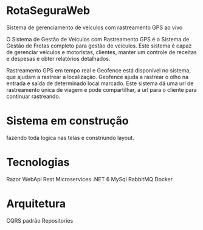 # RotaSeguraWeb
Sistema de gerenciamento de veículos com rastreamento GPS ao vivo

O Sistema de Gestão de Veículos com Rastreamento GPS é o Sistema de Gestão de Frotas completo para gestão de veículos. Este sistema é capaz de gerenciar veículos e motoristas, clientes, manter um controle de receitas e despesas e obter relatórios detalhados.

Rastreamento GPS em tempo real e Geofence está disponível no sistema, que ajudam a rastrear a localização. Geofence ajuda a rastrear o olho na entrada e saída de determinado local marcado. Este sistema dá uma url de rastreamento única de viagem e pode compartilhar, a url para o cliente para continuar rastreando.

# Sistema em construção 
fazendo toda logica nas telas e constriundo layout.

# Tecnologias
Razor
WebApi Rest
Microservices .NET 6
MySql
RabbitMQ
Docker

# Arquitetura
CQRS
padrão Repositories
